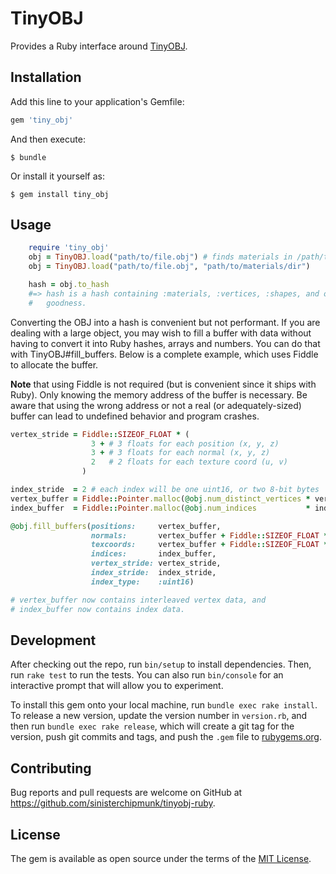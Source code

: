 # TinyOBJ

Provides a Ruby interface around [TinyOBJ](https://github.com/syoyo/tinyobjloader).

## Installation

Add this line to your application's Gemfile:

```ruby
gem 'tiny_obj'
```

And then execute:

    $ bundle

Or install it yourself as:

    $ gem install tiny_obj

## Usage

```ruby
    require 'tiny_obj'
    obj = TinyOBJ.load("path/to/file.obj") # finds materials in /path/to
    obj = TinyOBJ.load("path/to/file.obj", "path/to/materials/dir")

    hash = obj.to_hash
    #=> hash is a hash containing :materials, :vertices, :shapes, and other
    #   goodness.
```

Converting the OBJ into a hash is convenient but not performant. If you are
dealing with a large object, you may wish to fill a buffer with data without
having to convert it into Ruby hashes, arrays and numbers. You can do that
with TinyOBJ#fill_buffers. Below is a complete example, which uses Fiddle to
allocate the buffer.

**Note** that using Fiddle is not required (but is convenient since it ships
with Ruby). Only knowing the memory address of the buffer is necessary. Be
aware that using the wrong address or not a real (or adequately-sized) buffer
can lead to undefined behavior and program crashes.

```ruby
vertex_stride = Fiddle::SIZEOF_FLOAT * (
                  3 + # 3 floats for each position (x, y, z)
                  3 + # 3 floats for each normal (x, y, z)
                  2   # 2 floats for each texture coord (u, v)
                )

index_stride  = 2 # each index will be one uint16, or two 8-bit bytes
vertex_buffer = Fiddle::Pointer.malloc(@obj.num_distinct_vertices * vertex_stride)
index_buffer  = Fiddle::Pointer.malloc(@obj.num_indices           * index_stride)

@obj.fill_buffers(positions:     vertex_buffer,
                  normals:       vertex_buffer + Fiddle::SIZEOF_FLOAT * 3,
                  texcoords:     vertex_buffer + Fiddle::SIZEOF_FLOAT * 6,
                  indices:       index_buffer,
                  vertex_stride: vertex_stride,
                  index_stride:  index_stride,
                  index_type:    :uint16)

# vertex_buffer now contains interleaved vertex data, and
# index_buffer now contains index data.
```

## Development

After checking out the repo, run `bin/setup` to install dependencies. Then, run `rake test` to run the tests. You can also run `bin/console` for an interactive prompt that will allow you to experiment.

To install this gem onto your local machine, run `bundle exec rake install`. To release a new version, update the version number in `version.rb`, and then run `bundle exec rake release`, which will create a git tag for the version, push git commits and tags, and push the `.gem` file to [rubygems.org](https://rubygems.org).

## Contributing

Bug reports and pull requests are welcome on GitHub at https://github.com/sinisterchipmunk/tinyobj-ruby.

## License

The gem is available as open source under the terms of the [MIT License](https://opensource.org/licenses/MIT).
